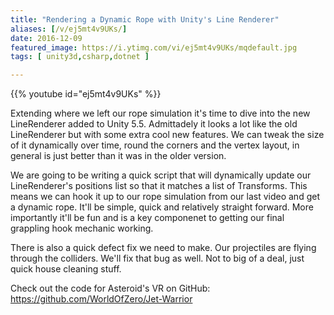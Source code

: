 ```yaml
---
title: "Rendering a Dynamic Rope with Unity's Line Renderer"
aliases: [/v/ej5mt4v9UKs/]
date: 2016-12-09
featured_image: https://i.ytimg.com/vi/ej5mt4v9UKs/mqdefault.jpg
tags: [ unity3d,csharp,dotnet ]

---
```


{{% youtube id="ej5mt4v9UKs" %}}

Extending where we left our rope simulation it's time to dive into the new LineRenderer added to Unity 5.5. Admittadely it looks a lot like the old LineRenderer but with some extra cool new features. We can tweak the size of it dynamically over time, round the corners and the vertex layout, in general is just better than it was in the older version.

We are going to be writing a quick script that will dynamically update our LineRenderer's positions list so that it matches a list of Transforms. This means we can hook it up to our rope simulation from our last video and get a dynamic rope. It'll be simple, quick and relatively straight forward. More importantly it'll be fun and is a key componenet to getting our final grappling hook mechanic working.

There is also a quick defect fix we need to make. Our projectiles are flying through the colliders. We'll fix that bug as well. Not to big of a deal, just quick house cleaning stuff.

Check out the code for Asteroid's VR on GitHub: https://github.com/WorldOfZero/Jet-Warrior